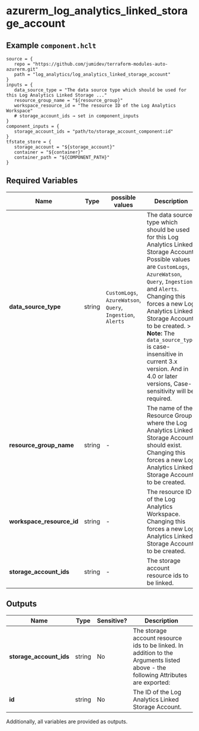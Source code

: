 # azurerm_log_analytics_linked_storage_account



## Example `component.hclt`

```hcl
source = {
   repo = "https://github.com/jumidev/terraform-modules-auto-azurerm.git"   
   path = "log_analytics/log_analytics_linked_storage_account"   
}
inputs = {
   data_source_type = "The data source type which should be used for this Log Analytics Linked Storage ..."   
   resource_group_name = "${resource_group}"   
   workspace_resource_id = "The resource ID of the Log Analytics Workspace"   
   # storage_account_ids → set in component_inputs
}
component_inputs = {
   storage_account_ids = "path/to/storage_account_component:id"   
}
tfstate_store = {
   storage_account = "${storage_account}"   
   container = "${container}"   
   container_path = "${COMPONENT_PATH}"   
}
```

## Required Variables

| Name | Type |  possible values |  Description |
| ---- | --------- |  ----------- | ----------- |
| **data_source_type** | string |  `CustomLogs`, `AzureWatson`, `Query`, `Ingestion`, `Alerts`  |  The data source type which should be used for this Log Analytics Linked Storage Account. Possible values are `CustomLogs`, `AzureWatson`, `Query`, `Ingestion` and `Alerts`. Changing this forces a new Log Analytics Linked Storage Account to be created. > **Note:** The `data_source_type` is case-insensitive in current 3.x version. And in 4.0 or later versions, Case-sensitivity will be required. | 
| **resource_group_name** | string |  -  |  The name of the Resource Group where the Log Analytics Linked Storage Account should exist. Changing this forces a new Log Analytics Linked Storage Account to be created. | 
| **workspace_resource_id** | string |  -  |  The resource ID of the Log Analytics Workspace. Changing this forces a new Log Analytics Linked Storage Account to be created. | 
| **storage_account_ids** | string |  -  |  The storage account resource ids to be linked. | 



## Outputs

| Name | Type | Sensitive? | Description |
| ---- | ---- | --------- | --------- |
| **storage_account_ids** | string | No  | The storage account resource ids to be linked. In addition to the Arguments listed above - the following Attributes are exported: | 
| **id** | string | No  | The ID of the Log Analytics Linked Storage Account. | 

Additionally, all variables are provided as outputs.
